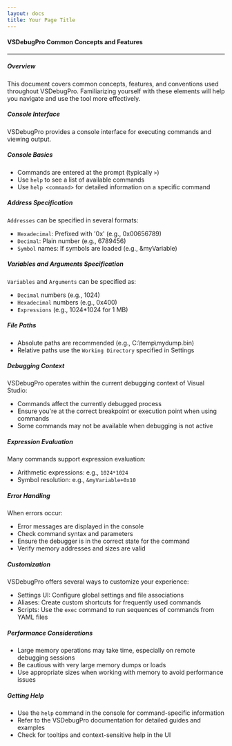 ```yaml
---
layout: docs
title: Your Page Title
---
```


#### VSDebugPro Common Concepts and Features
---

##### Overview

This document covers common concepts, features, and conventions used throughout VSDebugPro. Familiarizing yourself with these elements will help you navigate and use the tool more effectively.

##### Console Interface

VSDebugPro provides a console interface for executing commands and viewing output.

##### Console Basics
- Commands are entered at the prompt (typically `>`)
- Use `help` to see a list of available commands
- Use `help <command>` for detailed information on a specific command

##### Address Specification

`Addresses` can be specified in several formats:

- `Hexadecimal`: Prefixed with '0x' (e.g., 0x00656789)
- `Decimal`: Plain number (e.g., 6789456)
- `Symbol` names: If symbols are loaded (e.g., &myVariable)

##### Variables and Arguments Specification

`Variables` and `Arguments` can be specified as:

- `Decimal` numbers (e.g., 1024)
- `Hexadecimal` numbers (e.g., 0x400)
- `Expressions` (e.g., 1024*1024 for 1 MB)

##### File Paths

- Absolute paths are recommended (e.g., C:\temp\mydump.bin)
- Relative paths use the `Working Directory` specified in Settings

##### Debugging Context

VSDebugPro operates within the current debugging context of Visual Studio:

- Commands affect the currently debugged process
- Ensure you're at the correct breakpoint or execution point when using commands
- Some commands may not be available when debugging is not active

##### Expression Evaluation

Many commands support expression evaluation:

- Arithmetic expressions: e.g., `1024*1024`
- Symbol resolution: e.g., `&myVariable+0x10`

##### Error Handling

When errors occur:

- Error messages are displayed in the console
- Check command syntax and parameters
- Ensure the debugger is in the correct state for the command
- Verify memory addresses and sizes are valid

##### Customization

VSDebugPro offers several ways to customize your experience:

- Settings UI: Configure global settings and file associations
- Aliases: Create custom shortcuts for frequently used commands
- Scripts: Use the `exec` command to run sequences of commands from YAML files

##### Performance Considerations

- Large memory operations may take time, especially on remote debugging sessions
- Be cautious with very large memory dumps or loads
- Use appropriate sizes when working with memory to avoid performance issues

##### Getting Help

- Use the `help` command in the console for command-specific information
- Refer to the VSDebugPro documentation for detailed guides and examples
- Check for tooltips and context-sensitive help in the UI
